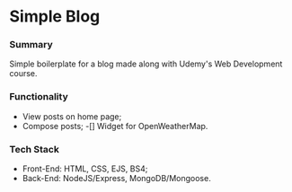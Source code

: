 # Simple Blog
### Summary
Simple boilerplate for a blog made along with Udemy's Web Development course.
### Functionality
- View posts on home page;
- Compose posts;
-[] Widget for OpenWeatherMap.
### Tech Stack
- Front-End: HTML, CSS, EJS, BS4;
- Back-End: NodeJS/Express, MongoDB/Mongoose.

